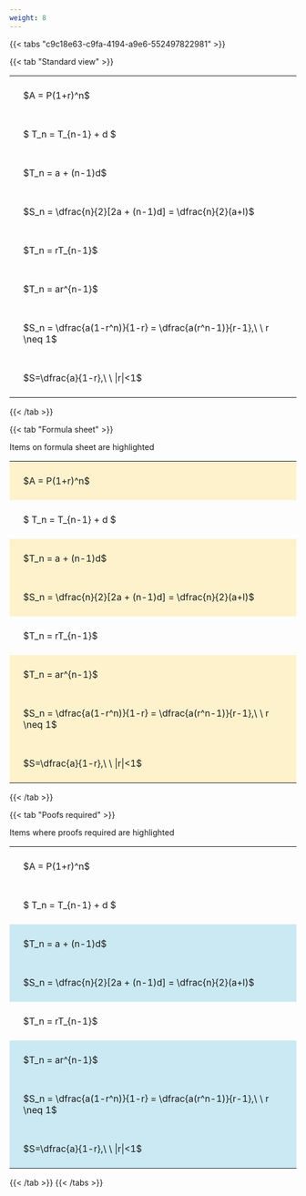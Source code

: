 ```yaml
---
weight: 8
---
```


{{< tabs "c9c18e63-c9fa-4194-a9e6-552497822981" >}}

{{< tab "Standard view" >}}

<style type="text/css">
#T_c8527 th.col_heading {
  text-align: left;
  font-size: 1em;
}
#T_c8527 td {
  text-align: left;
  font-size: 1em;
  padding: 1.5em;
}
</style>
<table id="T_c8527">
  <thead>
  </thead>
  <tbody>
    <tr>
      <td id="T_c8527_row0_col0" class="data row0 col0" >$A = P(1+r)^n$</td>
    </tr>
    <tr>
      <td id="T_c8527_row1_col0" class="data row1 col0" >$ T_n = T_{n-1} + d $</td>
    </tr>
    <tr>
      <td id="T_c8527_row2_col0" class="data row2 col0" >$T_n = a + (n-1)d$</td>
    </tr>
    <tr>
      <td id="T_c8527_row3_col0" class="data row3 col0" >$S_n = \dfrac{n}{2}[2a + (n-1)d] = \dfrac{n}{2}(a+l)$</td>
    </tr>
    <tr>
      <td id="T_c8527_row4_col0" class="data row4 col0" >$T_n = rT_{n-1}$</td>
    </tr>
    <tr>
      <td id="T_c8527_row5_col0" class="data row5 col0" >$T_n = ar^{n-1}$</td>
    </tr>
    <tr>
      <td id="T_c8527_row6_col0" class="data row6 col0" >$S_n = \dfrac{a(1-r^n)}{1-r} = \dfrac{a(r^n-1)}{r-1},\ \  r \neq 1$</td>
    </tr>
    <tr>
      <td id="T_c8527_row7_col0" class="data row7 col0" >$S=\dfrac{a}{1-r},\ \ |r|<1$</td>
    </tr>
  </tbody>
</table>
{{< /tab >}}

{{< tab "Formula sheet" >}}

Items on formula sheet are highlighted 
<br>
<style type="text/css">
#T_f1e1b th.col_heading {
  text-align: left;
  font-size: 1em;
}
#T_f1e1b td {
  text-align: left;
  font-size: 1em;
  padding: 1.5em;
}
#T_f1e1b_row0_col0, #T_f1e1b_row2_col0, #T_f1e1b_row3_col0, #T_f1e1b_row5_col0, #T_f1e1b_row6_col0, #T_f1e1b_row7_col0 {
  background-color: rgba(255,194,10, 0.2);
}
#T_f1e1b_row1_col0, #T_f1e1b_row4_col0 {
  background-color: rgba(0,0,0,0);
}
</style>
<table id="T_f1e1b">
  <thead>
  </thead>
  <tbody>
    <tr>
      <td id="T_f1e1b_row0_col0" class="data row0 col0" >$A = P(1+r)^n$</td>
    </tr>
    <tr>
      <td id="T_f1e1b_row1_col0" class="data row1 col0" >$ T_n = T_{n-1} + d $</td>
    </tr>
    <tr>
      <td id="T_f1e1b_row2_col0" class="data row2 col0" >$T_n = a + (n-1)d$</td>
    </tr>
    <tr>
      <td id="T_f1e1b_row3_col0" class="data row3 col0" >$S_n = \dfrac{n}{2}[2a + (n-1)d] = \dfrac{n}{2}(a+l)$</td>
    </tr>
    <tr>
      <td id="T_f1e1b_row4_col0" class="data row4 col0" >$T_n = rT_{n-1}$</td>
    </tr>
    <tr>
      <td id="T_f1e1b_row5_col0" class="data row5 col0" >$T_n = ar^{n-1}$</td>
    </tr>
    <tr>
      <td id="T_f1e1b_row6_col0" class="data row6 col0" >$S_n = \dfrac{a(1-r^n)}{1-r} = \dfrac{a(r^n-1)}{r-1},\ \  r \neq 1$</td>
    </tr>
    <tr>
      <td id="T_f1e1b_row7_col0" class="data row7 col0" >$S=\dfrac{a}{1-r},\ \ |r|<1$</td>
    </tr>
  </tbody>
</table>
{{< /tab >}}

{{< tab "Poofs required" >}}

Items where proofs required are highlighted 
<br>
<style type="text/css">
#T_f84f0 th.col_heading {
  text-align: left;
  font-size: 1em;
}
#T_f84f0 td {
  text-align: left;
  font-size: 1em;
  padding: 1.5em;
}
#T_f84f0_row0_col0, #T_f84f0_row1_col0, #T_f84f0_row4_col0 {
  background-color: rgba(0,0,0,0);
}
#T_f84f0_row2_col0, #T_f84f0_row3_col0, #T_f84f0_row5_col0, #T_f84f0_row6_col0, #T_f84f0_row7_col0 {
  background-color: rgba(0,150,200, 0.2);
}
</style>
<table id="T_f84f0">
  <thead>
  </thead>
  <tbody>
    <tr>
      <td id="T_f84f0_row0_col0" class="data row0 col0" >$A = P(1+r)^n$</td>
    </tr>
    <tr>
      <td id="T_f84f0_row1_col0" class="data row1 col0" >$ T_n = T_{n-1} + d $</td>
    </tr>
    <tr>
      <td id="T_f84f0_row2_col0" class="data row2 col0" >$T_n = a + (n-1)d$</td>
    </tr>
    <tr>
      <td id="T_f84f0_row3_col0" class="data row3 col0" >$S_n = \dfrac{n}{2}[2a + (n-1)d] = \dfrac{n}{2}(a+l)$</td>
    </tr>
    <tr>
      <td id="T_f84f0_row4_col0" class="data row4 col0" >$T_n = rT_{n-1}$</td>
    </tr>
    <tr>
      <td id="T_f84f0_row5_col0" class="data row5 col0" >$T_n = ar^{n-1}$</td>
    </tr>
    <tr>
      <td id="T_f84f0_row6_col0" class="data row6 col0" >$S_n = \dfrac{a(1-r^n)}{1-r} = \dfrac{a(r^n-1)}{r-1},\ \  r \neq 1$</td>
    </tr>
    <tr>
      <td id="T_f84f0_row7_col0" class="data row7 col0" >$S=\dfrac{a}{1-r},\ \ |r|<1$</td>
    </tr>
  </tbody>
</table>
{{< /tab >}}
{{< /tabs >}}